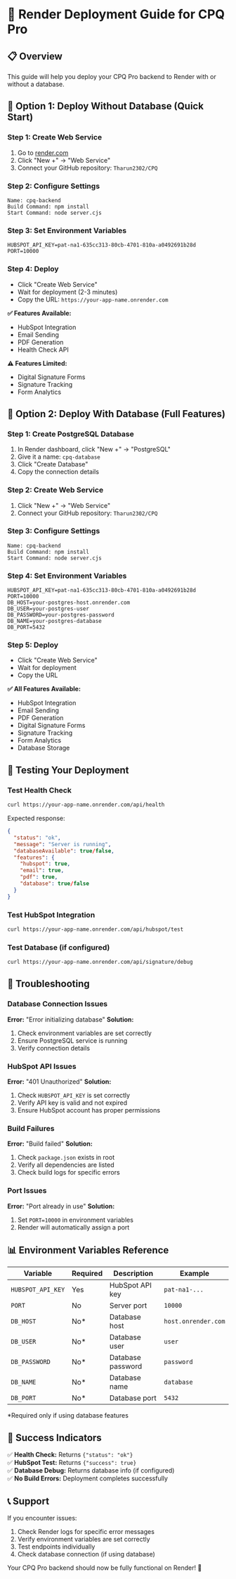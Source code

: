 # 🚀 Render Deployment Guide for CPQ Pro

## 📋 Overview
This guide will help you deploy your CPQ Pro backend to Render with or without a database.

## 🎯 Option 1: Deploy Without Database (Quick Start)

### Step 1: Create Web Service
1. Go to [render.com](https://render.com)
2. Click "New +" → "Web Service"
3. Connect your GitHub repository: `Tharun2302/CPQ`

### Step 2: Configure Settings
```
Name: cpq-backend
Build Command: npm install
Start Command: node server.cjs
```

### Step 3: Set Environment Variables
```
HUBSPOT_API_KEY=pat-na1-635cc313-80cb-4701-810a-a0492691b28d
PORT=10000
```

### Step 4: Deploy
- Click "Create Web Service"
- Wait for deployment (2-3 minutes)
- Copy the URL: `https://your-app-name.onrender.com`

**✅ Features Available:**
- HubSpot Integration
- Email Sending
- PDF Generation
- Health Check API

**⚠️ Features Limited:**
- Digital Signature Forms
- Signature Tracking
- Form Analytics

## 🎯 Option 2: Deploy With Database (Full Features)

### Step 1: Create PostgreSQL Database
1. In Render dashboard, click "New +" → "PostgreSQL"
2. Give it a name: `cpq-database`
3. Click "Create Database"
4. Copy the connection details

### Step 2: Create Web Service
1. Click "New +" → "Web Service"
2. Connect your GitHub repository: `Tharun2302/CPQ`

### Step 3: Configure Settings
```
Name: cpq-backend
Build Command: npm install
Start Command: node server.cjs
```

### Step 4: Set Environment Variables
```
HUBSPOT_API_KEY=pat-na1-635cc313-80cb-4701-810a-a0492691b28d
PORT=10000
DB_HOST=your-postgres-host.onrender.com
DB_USER=your-postgres-user
DB_PASSWORD=your-postgres-password
DB_NAME=your-postgres-database
DB_PORT=5432
```

### Step 5: Deploy
- Click "Create Web Service"
- Wait for deployment
- Copy the URL

**✅ All Features Available:**
- HubSpot Integration
- Email Sending
- PDF Generation
- Digital Signature Forms
- Signature Tracking
- Form Analytics
- Database Storage

## 🧪 Testing Your Deployment

### Test Health Check
```bash
curl https://your-app-name.onrender.com/api/health
```

Expected response:
```json
{
  "status": "ok",
  "message": "Server is running",
  "databaseAvailable": true/false,
  "features": {
    "hubspot": true,
    "email": true,
    "pdf": true,
    "database": true/false
  }
}
```

### Test HubSpot Integration
```bash
curl https://your-app-name.onrender.com/api/hubspot/test
```

### Test Database (if configured)
```bash
curl https://your-app-name.onrender.com/api/signature/debug
```

## 🔧 Troubleshooting

### Database Connection Issues
**Error:** "Error initializing database"
**Solution:** 
1. Check environment variables are set correctly
2. Ensure PostgreSQL service is running
3. Verify connection details

### HubSpot API Issues
**Error:** "401 Unauthorized"
**Solution:**
1. Check `HUBSPOT_API_KEY` is set correctly
2. Verify API key is valid and not expired
3. Ensure HubSpot account has proper permissions

### Build Failures
**Error:** "Build failed"
**Solution:**
1. Check `package.json` exists in root
2. Verify all dependencies are listed
3. Check build logs for specific errors

### Port Issues
**Error:** "Port already in use"
**Solution:**
1. Set `PORT=10000` in environment variables
2. Render will automatically assign a port

## 📊 Environment Variables Reference

| Variable | Required | Description | Example |
|----------|----------|-------------|---------|
| `HUBSPOT_API_KEY` | Yes | HubSpot API key | `pat-na1-...` |
| `PORT` | No | Server port | `10000` |
| `DB_HOST` | No* | Database host | `host.onrender.com` |
| `DB_USER` | No* | Database user | `user` |
| `DB_PASSWORD` | No* | Database password | `password` |
| `DB_NAME` | No* | Database name | `database` |
| `DB_PORT` | No* | Database port | `5432` |

*Required only if using database features

## 🎉 Success Indicators

✅ **Health Check:** Returns `{"status": "ok"}`  
✅ **HubSpot Test:** Returns `{"success": true}`  
✅ **Database Debug:** Returns database info (if configured)  
✅ **No Build Errors:** Deployment completes successfully  

## 📞 Support

If you encounter issues:
1. Check Render logs for specific error messages
2. Verify environment variables are set correctly
3. Test endpoints individually
4. Check database connection (if using database)

Your CPQ Pro backend should now be fully functional on Render! 🚀

